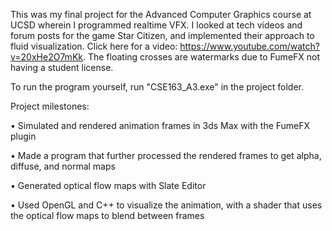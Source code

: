 This was my final project for the Advanced Computer Graphics course at UCSD wherein I programmed realtime VFX. I looked at tech videos and forum posts for the game Star Citizen, and implemented their approach to fluid visualization. Click here for a video: https://www.youtube.com/watch?v=20xHe2O7mKk. The floating crosses are watermarks due to FumeFX not having a student license.

To run the program yourself, run "CSE163_A3.exe" in the project folder.

Project milestones:

• Simulated and rendered animation frames in 3ds Max with the FumeFX plugin

• Made a program that further processed the rendered frames to get alpha, diffuse, and normal maps

• Generated optical flow maps with Slate Editor

• Used OpenGL and C++ to visualize the animation, with a shader that uses the optical flow maps to blend between frames
